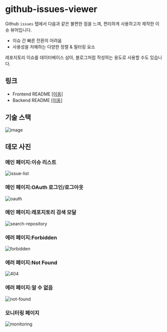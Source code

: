 # github-issues-viewer

Github `issues` 탭에서 다음과 같은 불편한 점을 느껴, 편리하게 사용하고자 제작한 이슈 뷰어입니다.

- 이슈 간 빠른 전환의 어려움
- 사용성을 저해하는 다양한 정렬 & 필터링 요소 

레포지토리 이슈를 데이터베이스 삼아, 블로그처럼 작성하는 용도로 사용할 수도 있습니다.

## 링크

- Frontend README [[이동]](https://github.com/junghyunbak/github-issues-viewer/blob/develop/client/README.md)
- Backend README [[이동]](https://github.com/junghyunbak/github-issues-viewer/blob/develop/server/README.md)

## 기술 스택

![image](https://github.com/junghyunbak/github-issues-viewer/assets/44913775/65cb572d-a02e-42d8-a8d4-81c3b8014390)

## 데모 사진

### 메인 페이지:이슈 리스트

![issue-list](https://github.com/junghyunbak/github-issues-viewer/assets/44913775/26645841-8a28-4707-9d83-9c4514b821f4)

### 메인 페이지:OAuth 로그인/로그아웃

![oauth](https://github.com/junghyunbak/github-issues-viewer/assets/44913775/47aad7f0-2f46-4e4c-b405-9d15b034b4da)

### 메인 페이지:레포지토리 검색 모달

![search-repository](https://github.com/junghyunbak/github-issues-viewer/assets/44913775/cbe80744-db8c-4d06-aefc-6834eaa15240)

### 에러 페이지:Forbidden

![forbidden](https://github.com/junghyunbak/github-issues-viewer/assets/44913775/a29d4c97-0089-43bc-8903-c7991a8fb4e3)

### 에러 페이지:Not Found

![404](https://github.com/junghyunbak/github-issues-viewer/assets/44913775/d4da51ad-59db-4cae-85d6-cb750a41741b)

### 에러 페이지:알 수 없음

![not-found](https://github.com/junghyunbak/github-issues-viewer/assets/44913775/c3295b78-124b-4f2e-9631-9ec267221a8e)

### 모니터링 페이지

![monitoring](https://github.com/junghyunbak/github-issues-viewer/assets/44913775/5d6f63c1-b8c0-4609-b204-ebca9109af4e)